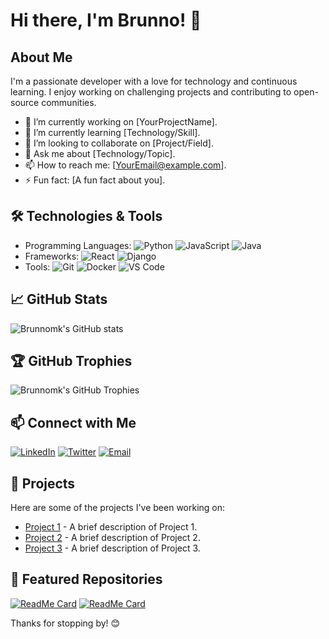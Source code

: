 # Hi there, I'm Brunno! 👋

## About Me
I'm a passionate developer with a love for technology and continuous learning. I enjoy working on challenging projects and contributing to open-source communities.

- 🔭 I’m currently working on [YourProjectName].
- 🌱 I’m currently learning [Technology/Skill].
- 👯 I’m looking to collaborate on [Project/Field].
- 💬 Ask me about [Technology/Topic].
- 📫 How to reach me: [YourEmail@example.com].
- ⚡ Fun fact: [A fun fact about you].

## 🛠️ Technologies & Tools
- Programming Languages: ![Python](https://img.shields.io/badge/-Python-3776AB?logo=python&logoColor=white&style=flat) ![JavaScript](https://img.shields.io/badge/-JavaScript-F7DF1E?logo=javascript&logoColor=black&style=flat) ![Java](https://img.shields.io/badge/-Java-007396?logo=java&logoColor=white&style=flat)
- Frameworks: ![React](https://img.shields.io/badge/-React-61DAFB?logo=react&logoColor=white&style=flat) ![Django](https://img.shields.io/badge/-Django-092E20?logo=django&logoColor=white&style=flat)
- Tools: ![Git](https://img.shields.io/badge/-Git-F05032?logo=git&logoColor=white&style=flat) ![Docker](https://img.shields.io/badge/-Docker-2496ED?logo=docker&logoColor=white&style=flat) ![VS Code](https://img.shields.io/badge/-VS%20Code-007ACC?logo=visual-studio-code&logoColor=white&style=flat)

## 📈 GitHub Stats
![Brunnomk's GitHub stats](https://github-readme-stats.vercel.app/api?username=Brunnomk&show_icons=true&theme=radical)

## 🏆 GitHub Trophies
![Brunnomk's GitHub Trophies](https://github-profile-trophy.vercel.app/?username=Brunnomk&theme=radical)

## 📫 Connect with Me
[![LinkedIn](https://img.shields.io/badge/-LinkedIn-0077B5?logo=linkedin&logoColor=white&style=flat)](https://www.linkedin.com/in/YourLinkedInProfile) [![Twitter](https://img.shields.io/badge/-Twitter-1DA1F2?logo=twitter&logoColor=white&style=flat)](https://twitter.com/YourTwitterHandle) [![Email](https://img.shields.io/badge/-Email-D14836?logo=gmail&logoColor=white&style=flat)](mailto:YourEmail@example.com)

## 🚀 Projects
Here are some of the projects I've been working on:

- [Project 1](https://github.com/Brunnomk/Project1) - A brief description of Project 1.
- [Project 2](https://github.com/Brunnomk/Project2) - A brief description of Project 2.
- [Project 3](https://github.com/Brunnomk/Project3) - A brief description of Project 3.

## 🌟 Featured Repositories
[![ReadMe Card](https://github-readme-stats.vercel.app/api/pin/?username=Brunnomk&repo=Project1&theme=radical)](https://github.com/Brunnomk/Project1)
[![ReadMe Card](https://github-readme-stats.vercel.app/api/pin/?username=Brunnomk&repo=Project2&theme=radical)](https://github.com/Brunnomk/Project2)

Thanks for stopping by! 😊
